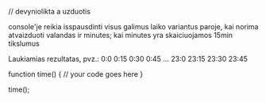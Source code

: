 // devyniolikta a uzduotis

console'je reikia isspausdinti visus galimus laiko variantus paroje, kai norima atvaizduoti valandas ir minutes; kai minutes yra skaiciuojamos 15min tikslumus

Laukiamias rezultatas, pvz.: 0:0 0:15 0:30 0:45 ... 23:0 23:15 23:30 23:45

function time() {
  // your code goes here
}

time();